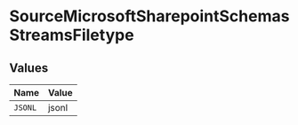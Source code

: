 # SourceMicrosoftSharepointSchemasStreamsFiletype


## Values

| Name    | Value   |
| ------- | ------- |
| `JSONL` | jsonl   |